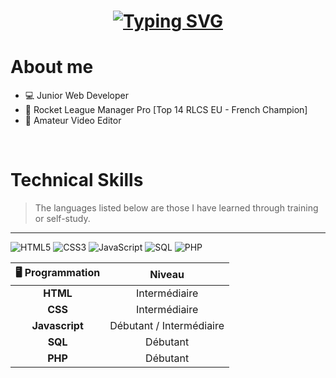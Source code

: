 <h1 align="center">
<a href="https://git.io/typing-svg"><img src="https://readme-typing-svg.demolab.com?font=Fira+Code&weight=600&pause=1000&color=803232F0&background=FFFFFF00&width=300&lines=Hi!+I'm+Tohyn" alt="Typing SVG" /></a>
</h1>

# **About me**

- 💻 Junior Web Developer
- 💼 Rocket League Manager Pro [Top 14 RLCS EU - French Champion]
- 🎥 Amateur Video Editor

<br>

# **Technical Skills**
> The languages listed below are those I have learned through training or self-study.
---



![HTML5](https://img.shields.io/badge/HTML5-E34F26?style=for-the-badge&logo=html5&logoColor=white) ![CSS3](https://img.shields.io/badge/CSS3-1572B6?style=for-the-badge&logo=css3&logoColor=white)  ![JavaScript](https://img.shields.io/badge/JavaScript-F7DF1E?style=for-the-badge&logo=javascript&logoColor=black)  ![SQL](https://img.shields.io/badge/SQL-4479A1?style=for-the-badge&logo=MySQL&logoColor=white) ![PHP](https://img.shields.io/badge/PHP-777BB4?style=for-the-badge&logo=php&logoColor=white)

| 🖥️ Programmation |          Niveau          |  
| :-------------: | :----------------------: 
|   **HTML**    |      Intermédiaire       |
|    **CSS**     | Intermédiaire | 
|      **Javascript**      |         Débutant / Intermédiaire  |      |   
|     **SQL**      |         Débutant         |   
|     **PHP**      |         Débutant         | 
